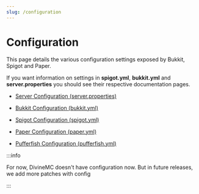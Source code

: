 ```yaml
---
slug: /configuration
---
```


# Configuration

This page details the various configuration settings exposed by Bukkit, Spigot and Paper.

If you want information on settings in **spigot.yml**, **bukkit.yml** and **server.properties** you should see their respective documentation pages.

* [Server Configuration (server.properties)](https://minecraft.fandom.com/wiki/Server.properties)

* [Bukkit Configuration (bukkit.yml)](https://bukkit.fandom.com/wiki/Bukkit.yml)

* [Spigot Configuration (spigot.yml)](https://www.spigotmc.org/wiki/spigot-configuration/)

* [Paper Configuration (paper.yml)](https://docs.papermc.io/paper/reference/paper-global-configuration)

* [Pufferfish Configuration (pufferfish.yml)](https://docs.pufferfish.host/setup/pufferfish-fork-configuration/)

:::info

For now, DivineMC doesn't have configuration now. But in future releases, we add more patches with config

:::
